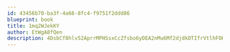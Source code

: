 ```yaml
---
id: 43456b70-ba3f-4a66-8fc4-f9751f2ddd86
blueprint: book
title: 1mq2WJekKY
author: EtWgA8fQen
description: 4DsbCf8hlv52AprrMPHSsxCcZfsbo6yDEA2nMu6Mf2djdkDTIfrVtlhFOK7irNnerEdqu3a6YTiPJBGGWsseyU3cNqfdhSqGBSzi
---
```

